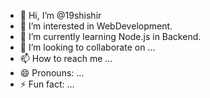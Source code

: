 - 👋 Hi, I’m @19shishir
- 👀 I’m interested in WebDevelopment.
- 🌱 I’m currently learning Node.js in Backend.
- 💞️ I’m looking to collaborate on ...
- 📫 How to reach me ...
- 😄 Pronouns: ...
- ⚡ Fun fact: ...

<!---
19shishir/19shishir is a ✨ special ✨ repository because its `README.md` (this file) appears on your GitHub profile.
You can click the Preview link to take a look at your changes.
--->
